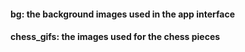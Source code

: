 #### bg: the background images used in the app interface
#### chess_gifs: the images used for the chess pieces
